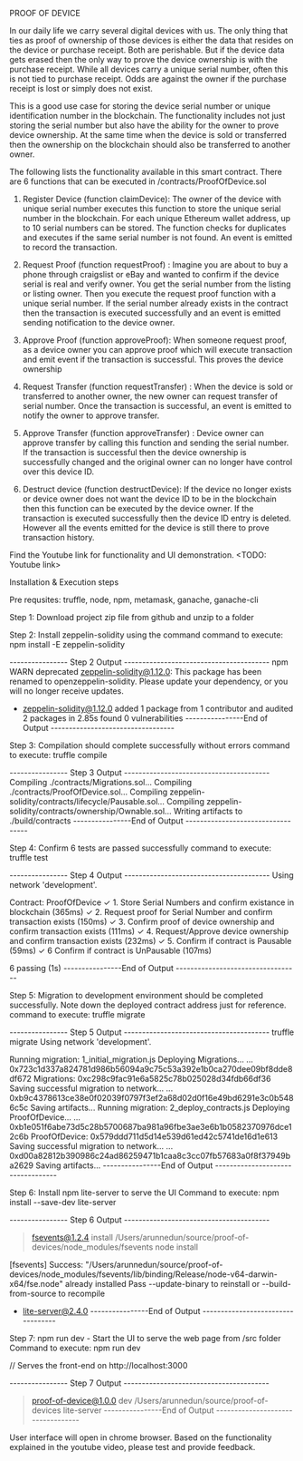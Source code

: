 PROOF OF DEVICE

In our daily life we carry several digital devices with us. The only thing that ties as proof of ownership of those devices is either the data that resides on the device or purchase receipt. Both are perishable. But if the device data gets erased then the only way to prove the device ownership is with the purchase receipt. While all devices carry a unique serial number, often this is not tied to purchase receipt. Odds are against the owner if the purchase receipt is lost or simply does not exist.

This is a good use case for storing the device serial number or unique identification number in the blockchain. The functionality includes not just storing the serial number but also have the ability for the owner to prove device ownership. At the same time when the device is sold or transferred then the ownership on the blockchain should also be transferred to another owner.

The following lists the functionality available in this smart contract. There are 6 functions that can be executed in /contracts/ProofOfDevice.sol

1) Register Device (function claimDevice): The owner of the device with unique serial number executes this function to store the unique serial number in the blockchain. For each unique Ethereum wallet address, up to 10 serial numbers can be stored. The function checks for duplicates and executes if the same serial number is not found. An event is emitted to record the transaction.

2) Request Proof (function requestProof) : Imagine you are about to buy a phone through craigslist or eBay and wanted to confirm if the device serial is real and verify owner. You get the serial number from the listing or listing owner. Then you execute the request proof function with a unique serial number. If the serial number already exists in the contract then the transaction is executed successfully and an event is emitted sending notification to the device owner.

3) Approve Proof (function approveProof): When someone request proof, as a device owner you can approve proof which will execute transaction and emit event if the transaction is successful. This proves the device ownership

4) Request Transfer (function requestTransfer) : When the device is sold or transferred to another owner, the new owner can request transfer of serial number. Once the transaction is successful, an event is emitted to notify the owner to approve transfer.

5) Approve Transfer (function approveTransfer) : Device owner can approve transfer by calling this function and sending the serial number. If the transaction is successful then the device ownership is successfully changed and the original owner can no longer have control over this device ID.

6) Destruct device (function destructDevice): If the device no longer exists or device owner does not want the device ID to be in the blockchain then this function can be executed by the device owner. If the transaction is executed successfully then the device ID entry is deleted. However all the events emitted for the device is still there to prove transaction history.

Find the Youtube link for functionality and UI demonstration. <TODO: Youtube link>

Installation & Execution steps

Pre requsites: truffle, node, npm, metamask, ganache, ganache-cli

Step 1: Download project zip file from github and unzip to a folder


Step 2: Install zeppelin-solidity using the command
command to execute: npm install -E zeppelin-solidity

---------------- Step 2 Output ----------------------------------------
npm WARN deprecated zeppelin-solidity@1.12.0: This package has been renamed to openzeppelin-solidity. Please update your dependency, or you will no longer receive updates.
+ zeppelin-solidity@1.12.0
added 1 package from 1 contributor and audited 2 packages in 2.85s
found 0 vulnerabilities
----------------End of Output ----------------------------------

Step 3: Compilation should complete successfully without errors
command to execute: truffle compile

---------------- Step 3 Output ----------------------------------------
Compiling ./contracts/Migrations.sol...
Compiling ./contracts/ProofOfDevice.sol...
Compiling zeppelin-solidity/contracts/lifecycle/Pausable.sol...
Compiling zeppelin-solidity/contracts/ownership/Ownable.sol...
Writing artifacts to ./build/contracts
----------------End of Output ----------------------------------

Step 4: Confirm 6 tests are passed successfully
command to execute: truffle test

---------------- Step 4 Output ----------------------------------------
Using network 'development'.

  Contract: ProofOfDevice
    ✓ 1. Store Serial Numbers and confirm existance in blockchain (365ms)
    ✓ 2. Request proof for Serial Number and confirm transaction exists (150ms)
    ✓ 3. Confirm proof of device ownership and confirm transaction exists (111ms)
    ✓ 4. Request/Approve device ownership and confirm transaction exists (232ms)
    ✓ 5. Confirm if contract is Pausable  (59ms)
    ✓ 6 Confirm if contract is UnPausable  (107ms)


  6 passing (1s)
  ----------------End of Output ----------------------------------


Step 5: Migration to development environment should be completed successfully. Note down the deployed contract address just for reference.
command to execute: truffle migrate

---------------- Step 5 Output ----------------------------------------
truffle migrate
Using network 'development'.

Running migration: 1_initial_migration.js
 Deploying Migrations...
 ... 0x723c1d337a824781d986b56094a9c75c53a392e1b0ca270dee09bf8dde8df672
 Migrations: 0xc298c9fac91e6a5825c78b025028d34fdb66df36
Saving successful migration to network...
 ... 0xb9c4378613ce38e0f02039f0797f3ef2a68d02d0f16e49bd6291e3c0b5486c5c
Saving artifacts...
Running migration: 2_deploy_contracts.js
 Deploying ProofOfDevice...
 ... 0xb1e051f6abe73d5c28b5700687ba981a96fbe3ae3e6b1b0582370976dce12c6b
 ProofOfDevice: 0x579ddd711d5d14e539d61ed42c5741de16d1e613
Saving successful migration to network...
 ... 0xd00a82812b390986c24ad86259471b1caa8c3cc07fb57683a0f8f37949ba2629
Saving artifacts...
----------------End of Output ----------------------------------

Step 6: Install npm lite-server to serve the UI
Command to execute: npm install --save-dev lite-server

---------------- Step 6 Output ----------------------------------------

> fsevents@1.2.4 install /Users/arunnedun/source/proof-of-devices/node_modules/fsevents
> node install

[fsevents] Success: "/Users/arunnedun/source/proof-of-devices/node_modules/fsevents/lib/binding/Release/node-v64-darwin-x64/fse.node" already installed
Pass --update-binary to reinstall or --build-from-source to recompile
+ lite-server@2.4.0
----------------End of Output ----------------------------------

Step 7: npm run dev - Start the UI to serve the web page from /src folder
Command to execute: npm run dev 

// Serves the front-end on http://localhost:3000

---------------- Step 7 Output ----------------------------------------
> proof-of-device@1.0.0 dev /Users/arunnedun/source/proof-of-devices
> lite-server
----------------End of Output ----------------------------------

User interface will open in chrome browser. Based on the functionality explained in the youtube video, please test and provide feedback.
